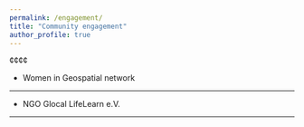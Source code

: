 ```yaml
---
permalink: /engagement/
title: "Community engagement"
author_profile: true
---
```



¢¢¢¢

- Women in Geospatial network
------


- NGO Glocal LifeLearn e.V.
------




